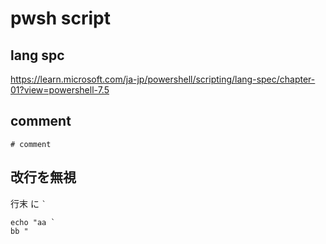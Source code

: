 
# pwsh script


## lang spc

https://learn.microsoft.com/ja-jp/powershell/scripting/lang-spec/chapter-01?view=powershell-7.5


## comment

```
# comment
```


## 改行を無視

行末 に `` ` ``

```
echo "aa `
bb "
```


